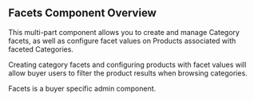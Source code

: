 ## Facets Component Overview

This multi-part component allows you to create and manage Category facets, as well as configure facet values on Products associated with faceted Categories.

Creating category facets and configuring products with facet values will allow buyer users to filter the product results when browsing categories.

Facets is a buyer specific admin component.